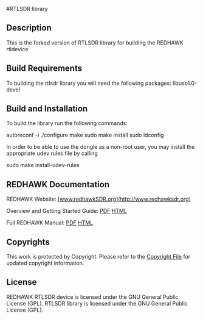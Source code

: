#RTLSDR library
## Description
This is the forked version of RTLSDR library for building the REDHAWK rtldevice

## Build Requirements 
To building the rtlsdr library you will need the following packages:
libusb1.0-devel

## Build and Installation
To build the library run the following commands:

autoreconf -i
./configure
make
sudo make install
sudo ldconfig

In order to be able to use the dongle as a non-root user, you may install the appropriate udev rules file by calling

sudo make install-udev-rules

## REDHAWK Documentation

REDHAWK Website: [www.redhawkSDR.org](http://www.redhawksdr.org)

Overview and Getting Started Guide: [PDF](http://sourceforge.net/projects/redhawksdr/files/redhawk-doc/1.9.0/REDHAWK_Overview_v1.9.0.pdf/download "PDF") [HTML](http://redhawksdr.github.com/Documentation/gettingstarted/main.html "HTML")

Full REDHAWK Manual: [PDF](http://sourceforge.net/projects/redhawksdr/files/redhawk-doc/1.9.0/REDHAWK_Manual_v1.9.0.pdf/download "PDF") [HTML](http://redhawksdr.github.com/Documentation/main.html "HTML")
 
## Copyrights

This work is protected by Copyright. Please refer to the [Copyright File](COPYRIGHT) for updated copyright information.

## License

REDHAWK RTLSDR device is licensed under the GNU General Public License (GPL).
RTLSDR library is licensed under the GNU General Public License (GPL).

